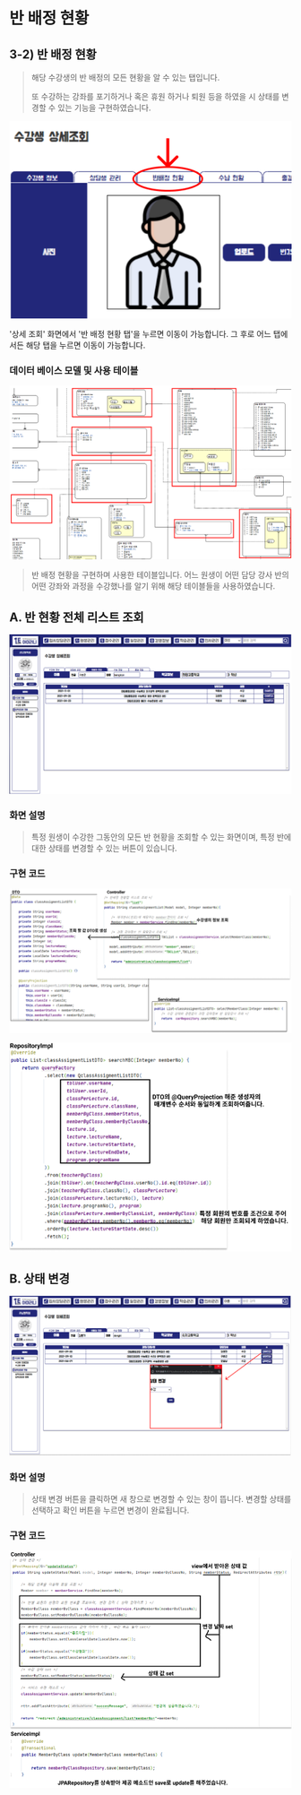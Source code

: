 # 반 배정 현황

## 3-2) 반 배정 현황

> 해당 수강생의 반 배정의 모든 현황을 알 수 있는 탭입니다.&#x20;
>
> 또 수강하는 강좌를 포기하거나 혹은 휴원 하거나 퇴원 등을 하였을 시 상태를 변경할 수 있는 기능을 구현하였습니다.



![](../../../../../../.gitbook/assets/반배정이동.PNG)

'상세 조회' 화면에서 '반 배정 현황 탭'을 누르면 이동이 가능합니다. 그 후로 어느 탭에서든 해당 탭을 누르면 이동이 가능합니다.&#x20;



### 데이터 베이스 모델 및 사용 테이블



![](<../../../../../../.gitbook/assets/반별 테이블.PNG>)

> 반 배정 현황을 구현하며 사용한 테이블입니다.  어느 원생이 어떤 담당 강사 반의 어떤 강좌와 과정을 수강했나를 알기 위해 해당 테이블들을 사용하였습니다.



## A. 반 현황 전체 리스트 조회&#x20;

![](../../../../../../.gitbook/assets/반배정리스트화면.PNG)

### 화면 설명

> 특정 원생이 수강한 그동안의 모든 반 현황을 조회할 수 있는 화면이며, 특정 반에 대한 상태를 변경할 수 있는 버튼이 있습니다.

### 구현 코드

![](../../../../../../.gitbook/assets/반배정컨트롤.PNG)

![](../../../../../../.gitbook/assets/반배정레포지토리.PNG)





## B. 상태 변경

![](../../../../../../.gitbook/assets/반배정화면.PNG)

### 화면 설명

> 상태 변경 버튼을 클릭하면 새 창으로 변경할 수 있는 창이 뜹니다. 변경할 상태를 선택하고 확인 버튼을 누르면 변경이 완료됩니다.&#x20;

### 구현 코드

![](../../../../../../.gitbook/assets/반상태컨트롤.PNG)





